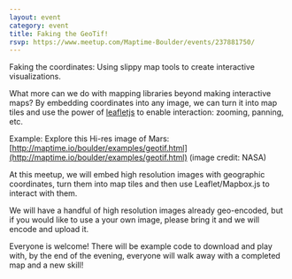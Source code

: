 ```yaml
---
layout: event
category: event
title: Faking the GeoTif!
rsvp: https://www.meetup.com/Maptime-Boulder/events/237881750/
---
```


Faking the coordinates: Using slippy map tools to create interactive visualizations.

What more can we do with mapping libraries beyond making interactive maps? By embedding coordinates into any image, we can turn it into map tiles and use the power of [leafletjs](http://leafletjs.com) to enable interaction: zooming, panning, etc.

Example: Explore this Hi-res image of Mars: [http://maptime.io/boulder/examples/geotif.html](http://maptime.io/boulder/examples/geotif.html) (image credit: NASA)

At this meetup, we will embed high resolution images with geographic coordinates, turn them into map tiles and then use Leaflet/Mapbox.js to interact with them.

We will have a handful of high resolution images already geo-encoded, but if you would like to use a your own image, please bring it and we will encode and upload it.

Everyone is welcome! There will be example code to download and play with, by the end of the evening, everyone will walk away with a completed map and a new skill!
